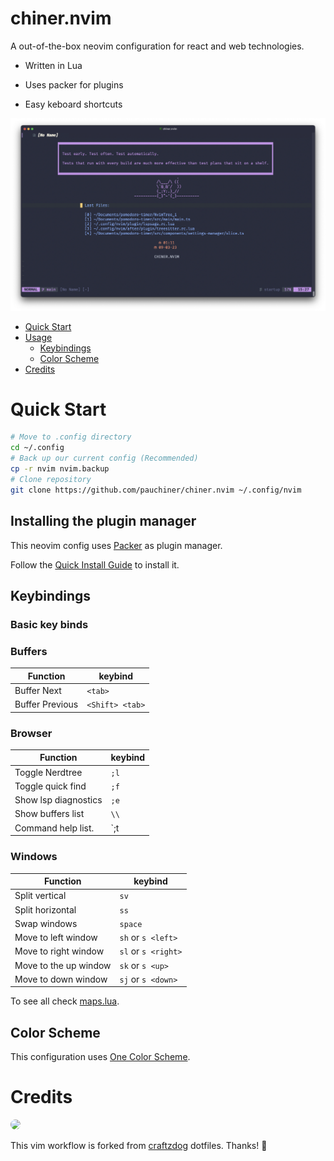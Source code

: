 # chiner.nvim

A out-of-the-box neovim configuration for react and web technologies.

- Written in Lua

- Uses packer for plugins
- Easy keboard shortcuts

<img width="1200px" alt="A preview of the neovim configuration" src="images/img1.png">



- [Quick Start](#quickstart)
- [Usage](#Usage)
  - [Keybindings](#keybindings)
  - [Color Scheme](#colorscheme)
- [Credits](#credits)


# Quick Start

```bash
# Move to .config directory
cd ~/.config
# Back up our current config (Recommended)
cp -r nvim nvim.backup
# Clone repository
git clone https://github.com/pauchiner/chiner.nvim ~/.config/nvim
```
## Installing the plugin manager
This neovim config uses [Packer](https://github.com/wbthomason/packer.nvim) as plugin manager.

Follow the [Quick Install Guide](https://github.com/wbthomason/packer.nvim#quickstart) to install it.

## Keybindings

### Basic key binds

### Buffers

|  Function       |  keybind      |
|-----------------|---------------|
| Buffer Next     |`<tab>`        |
| Buffer Previous |`<Shift> <tab>`|

### Browser

|  Function            |  keybind      |
|----------------------|---------------|
| Toggle Nerdtree      |     `;l`      |
| Toggle quick find    |     `;f`      |
| Show lsp diagnostics |     `;e`      |
| Show buffers list    |     `\\`      |
| Command help list.   |     `;t

### Windows


|  Function             |  keybind          |
|-----------------------|-------------------|
| Split vertical        |    `sv`           |
| Split horizontal      |    `ss`           |
| Swap windows          |   `space`         |
| Move to left window   | `sh` or `s <left>`| 
| Move to right window  |`sl` or `s <right>`|  
| Move to the up window |`sk` or `s <up>`   |  
| Move to down window   |`sj` or `s <down>` |  


To see all check [maps.lua](https://github.com/pauchiner/chiner.nvim/blob/main/lua/maps.lua).

## Color Scheme

This configuration uses [One Color Scheme](https://github.com/joshdick/onedark.vim).

# Credits

<img style="border-radius: 50%" width='90px' src="https://avatars.githubusercontent.com/u/1332805?v=4">

This vim workflow is forked from [craftzdog](https://github.com/craftzdog/dotfiles-public) dotfiles. Thanks! 🙏
